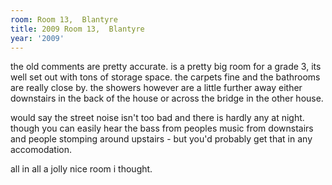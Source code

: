 ```yaml
---
room: Room 13,  Blantyre
title: 2009 Room 13,  Blantyre
year: '2009'
---
```


the old comments are pretty accurate. is a pretty big room for a grade 3, its well set out with tons of storage space. the carpets fine and the bathrooms are really close by. the showers however are a little further away either downstairs in the back of the house or across the bridge in the other house.

would say the street noise isn't too bad and there is hardly any at night. though you can easily hear the bass from peoples music from downstairs and people stomping around upstairs - but you'd probably get that in any accomodation.

all in all a jolly nice room i thought.